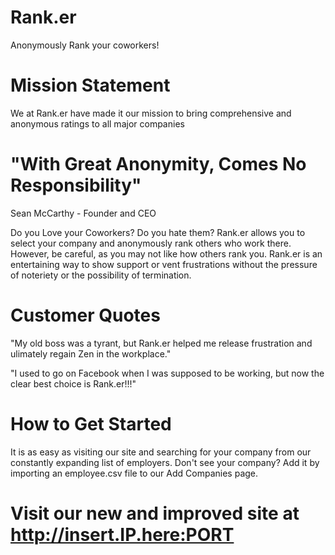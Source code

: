 # Rank.er
Anonymously Rank your coworkers!


# Mission Statement
We at Rank.er have made it our mission to bring comprehensive and anonymous ratings to all major companies


# "With Great Anonymity, Comes No Responsibility"
 Sean McCarthy - Founder and CEO

Do you Love your Coworkers? Do you hate them? Rank.er allows you to select your company and anonymously rank others who work there. However, be careful, as you may not like how others rank you. Rank.er is an entertaining way to show support or vent frustrations without the pressure of noteriety or the possibility of termination.


# Customer Quotes
"My old boss was a tyrant, but Rank.er helped me release frustration and ulimately regain Zen in the workplace."

"I used to go on Facebook when I was supposed to be working, but now the clear best choice is Rank.er!!!"


# How to Get Started
It is as easy as visiting our site and searching for your company from our constantly expanding list of employers. Don't see your company? Add it by importing an employee.csv file to our Add Companies page.


# Visit our new and improved site at http://insert.IP.here:PORT
